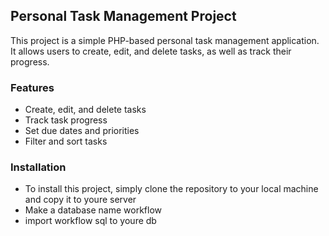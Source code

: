 ## Personal Task Management Project

This project is a simple PHP-based personal task management application. It allows users to create, edit, and delete tasks, as well as track their progress.

### Features

* Create, edit, and delete tasks
* Track task progress
* Set due dates and priorities
* Filter and sort tasks


### Installation

* To install this project, simply clone the repository to your local machine and copy it to youre server
* Make a database name workflow
* import workflow sql to youre db


